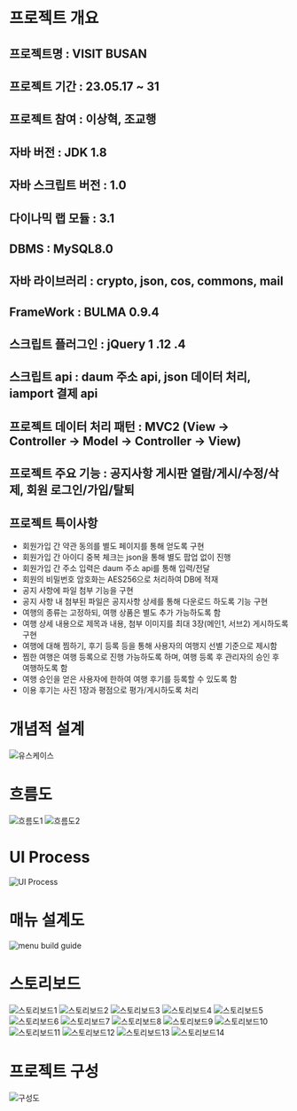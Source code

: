 # 프로젝트 개요

## 프로젝트명 : VISIT BUSAN
## 프로젝트 기간 : 23.05.17 ~ 31
## 프로젝트 참여 : 이상혁, 조교행
## 자바 버전 : JDK 1.8
## 자바 스크립트 버전 : 1.0
## 다이나믹 랩 모듈 : 3.1
## DBMS : MySQL8.0
## 자바 라이브러리 : crypto, json, cos, commons, mail
## FrameWork : BULMA 0.9.4
## 스크립트 플러그인 : jQuery 1 .12 .4
## 스크립트 api : daum 주소 api, json 데이터 처리, iamport 결제 api
## 프로젝트 데이터 처리 패턴 : MVC2 (View -> Controller -> Model -> Controller -> View)
## 프로젝트 주요 기능 : 공지사항 게시판 열람/게시/수정/삭제, 회원 로그인/가입/탈퇴
## 프로젝트 특이사항
  - 회원가입 간 약관 동의를 별도 페이지를 통해 얻도록 구현
  - 회원가입 간 아이디 중복 체크는 json을 통해 별도 팝업 없이 진행
  - 회원가입 간 주소 입력은 daum 주소 api를 통해 입력/전달
  - 회원의 비밀번호 암호화는 AES256으로 처리하여 DB에 적재
  - 공지 사항에 파일 첨부 기능을 구현
  - 공지 사항 내 첨부된 파일은 공지사항 상세를 통해 다운로드 하도록 기능 구현
  - 여행의 종류는 고정하되, 여행 상품은 별도 추가 가능하도록 함
  - 여행 상세 내용으로 제목과 내용, 첨부 이미지를 최대 3장(메인1, 서브2) 게시하도록 구현
  - 여행에 대해 찜하기, 후기 등록 등을 통해 사용자의 여행지 선별 기준으로 제시함
  - 찜한 여행은 여행 등록으로 진행 가능하도록 하며, 여행 등록 후 관리자의 승인 후 여행하도록 함
  - 여행 승인을 얻은 사용자에 한하여 여행 후기를 등록할 수 있도록 함
  - 이용 후기는 사진 1장과 평점으로 평가/게시하도록 처리

# 개념적 설계
![유스케이스](/readme/usecase.jpg "usecase")

# 흐름도
![흐름도1](/readme/01.%ED%9D%90%EB%A6%84%EB%8F%84.png "flow1")
![흐름도2](/readme/03.%ED%9D%90%EB%A6%84%EB%8F%84.png "flow2")

# UI Process
![UI Process](/readme/03.uiProcess.drawio.png "uiprocess")

# 매뉴 설계도
![menu build guide](/readme/04.%EC%8A%A4%ED%86%A0%EB%A6%AC%EB%B3%B4%EB%93%9C/%EC%9B%B9%EC%8A%A4%ED%86%A0%EB%A6%AC%EB%B3%B4%EB%93%9C_BUSAN_%EA%B8%B0%ED%9A%8D%EC%84%9C_%EC%B5%9C%EC%A2%85_230524/%EC%8A%AC%EB%9D%BC%EC%9D%B4%EB%93%9C2.JPG "menu")

# 스토리보드
![스토리보드1](/readme/04.%EC%8A%A4%ED%86%A0%EB%A6%AC%EB%B3%B4%EB%93%9C/%EC%9B%B9%EC%8A%A4%ED%86%A0%EB%A6%AC%EB%B3%B4%EB%93%9C_BUSAN_%EA%B8%B0%ED%9A%8D%EC%84%9C_%EC%B5%9C%EC%A2%85_230524/%EC%8A%AC%EB%9D%BC%EC%9D%B4%EB%93%9C9.JPG "storyboard1")
![스토리보드2](/readme/04.%EC%8A%A4%ED%86%A0%EB%A6%AC%EB%B3%B4%EB%93%9C/%EC%9B%B9%EC%8A%A4%ED%86%A0%EB%A6%AC%EB%B3%B4%EB%93%9C_BUSAN_%EA%B8%B0%ED%9A%8D%EC%84%9C_%EC%B5%9C%EC%A2%85_230524/%EC%8A%AC%EB%9D%BC%EC%9D%B4%EB%93%9C10.JPG "storyboard1")
![스토리보드3](/readme/04.%EC%8A%A4%ED%86%A0%EB%A6%AC%EB%B3%B4%EB%93%9C/%EC%9B%B9%EC%8A%A4%ED%86%A0%EB%A6%AC%EB%B3%B4%EB%93%9C_BUSAN_%EA%B8%B0%ED%9A%8D%EC%84%9C_%EC%B5%9C%EC%A2%85_230524/%EC%8A%AC%EB%9D%BC%EC%9D%B4%EB%93%9C11.JPG "storyboard1")
![스토리보드4](/readme/04.%EC%8A%A4%ED%86%A0%EB%A6%AC%EB%B3%B4%EB%93%9C/%EC%9B%B9%EC%8A%A4%ED%86%A0%EB%A6%AC%EB%B3%B4%EB%93%9C_BUSAN_%EA%B8%B0%ED%9A%8D%EC%84%9C_%EC%B5%9C%EC%A2%85_230524/%EC%8A%AC%EB%9D%BC%EC%9D%B4%EB%93%9C12.JPG "storyboard4")
![스토리보드5](/readme/04.%EC%8A%A4%ED%86%A0%EB%A6%AC%EB%B3%B4%EB%93%9C/%EC%9B%B9%EC%8A%A4%ED%86%A0%EB%A6%AC%EB%B3%B4%EB%93%9C_BUSAN_%EA%B8%B0%ED%9A%8D%EC%84%9C_%EC%B5%9C%EC%A2%85_230524/%EC%8A%AC%EB%9D%BC%EC%9D%B4%EB%93%9C13.JPG "storyboard5")
![스토리보드6](/readme/04.%EC%8A%A4%ED%86%A0%EB%A6%AC%EB%B3%B4%EB%93%9C/%EC%9B%B9%EC%8A%A4%ED%86%A0%EB%A6%AC%EB%B3%B4%EB%93%9C_BUSAN_%EA%B8%B0%ED%9A%8D%EC%84%9C_%EC%B5%9C%EC%A2%85_230524/%EC%8A%AC%EB%9D%BC%EC%9D%B4%EB%93%9C14.JPG "storyboard6")
![스토리보드7](/readme/04.%EC%8A%A4%ED%86%A0%EB%A6%AC%EB%B3%B4%EB%93%9C/%EC%9B%B9%EC%8A%A4%ED%86%A0%EB%A6%AC%EB%B3%B4%EB%93%9C_BUSAN_%EA%B8%B0%ED%9A%8D%EC%84%9C_%EC%B5%9C%EC%A2%85_230524/%EC%8A%AC%EB%9D%BC%EC%9D%B4%EB%93%9C15.JPG "storyboard7")
![스토리보드8](/readme/04.%EC%8A%A4%ED%86%A0%EB%A6%AC%EB%B3%B4%EB%93%9C/%EC%9B%B9%EC%8A%A4%ED%86%A0%EB%A6%AC%EB%B3%B4%EB%93%9C_BUSAN_%EA%B8%B0%ED%9A%8D%EC%84%9C_%EC%B5%9C%EC%A2%85_230524/%EC%8A%AC%EB%9D%BC%EC%9D%B4%EB%93%9C16.JPG "storyboard8")
![스토리보드9](/readme/04.%EC%8A%A4%ED%86%A0%EB%A6%AC%EB%B3%B4%EB%93%9C/%EC%9B%B9%EC%8A%A4%ED%86%A0%EB%A6%AC%EB%B3%B4%EB%93%9C_BUSAN_%EA%B8%B0%ED%9A%8D%EC%84%9C_%EC%B5%9C%EC%A2%85_230524/%EC%8A%AC%EB%9D%BC%EC%9D%B4%EB%93%9C17.JPG "storyboard9")
![스토리보드10](/readme/04.%EC%8A%A4%ED%86%A0%EB%A6%AC%EB%B3%B4%EB%93%9C/%EC%9B%B9%EC%8A%A4%ED%86%A0%EB%A6%AC%EB%B3%B4%EB%93%9C_BUSAN_%EA%B8%B0%ED%9A%8D%EC%84%9C_%EC%B5%9C%EC%A2%85_230524/%EC%8A%AC%EB%9D%BC%EC%9D%B4%EB%93%9C18.JPG "storyboard10")
![스토리보드11](/readme/04.%EC%8A%A4%ED%86%A0%EB%A6%AC%EB%B3%B4%EB%93%9C/%EC%9B%B9%EC%8A%A4%ED%86%A0%EB%A6%AC%EB%B3%B4%EB%93%9C_BUSAN_%EA%B8%B0%ED%9A%8D%EC%84%9C_%EC%B5%9C%EC%A2%85_230524/%EC%8A%AC%EB%9D%BC%EC%9D%B4%EB%93%9C19.JPG "storyboard11")
![스토리보드12](/readme/04.%EC%8A%A4%ED%86%A0%EB%A6%AC%EB%B3%B4%EB%93%9C/%EC%9B%B9%EC%8A%A4%ED%86%A0%EB%A6%AC%EB%B3%B4%EB%93%9C_BUSAN_%EA%B8%B0%ED%9A%8D%EC%84%9C_%EC%B5%9C%EC%A2%85_230524/%EC%8A%AC%EB%9D%BC%EC%9D%B4%EB%93%9C20.JPG "storyboard12")
![스토리보드13](/readme/04.%EC%8A%A4%ED%86%A0%EB%A6%AC%EB%B3%B4%EB%93%9C/%EC%9B%B9%EC%8A%A4%ED%86%A0%EB%A6%AC%EB%B3%B4%EB%93%9C_BUSAN_%EA%B8%B0%ED%9A%8D%EC%84%9C_%EC%B5%9C%EC%A2%85_230524/%EC%8A%AC%EB%9D%BC%EC%9D%B4%EB%93%9C21.JPG "storyboard13")
![스토리보드14](/readme/04.%EC%8A%A4%ED%86%A0%EB%A6%AC%EB%B3%B4%EB%93%9C/%EC%9B%B9%EC%8A%A4%ED%86%A0%EB%A6%AC%EB%B3%B4%EB%93%9C_BUSAN_%EA%B8%B0%ED%9A%8D%EC%84%9C_%EC%B5%9C%EC%A2%85_230524/%EC%8A%AC%EB%9D%BC%EC%9D%B4%EB%93%9C22.JPG "storyboard14")


# 프로젝트 구성
![구성도](/ "구성도")